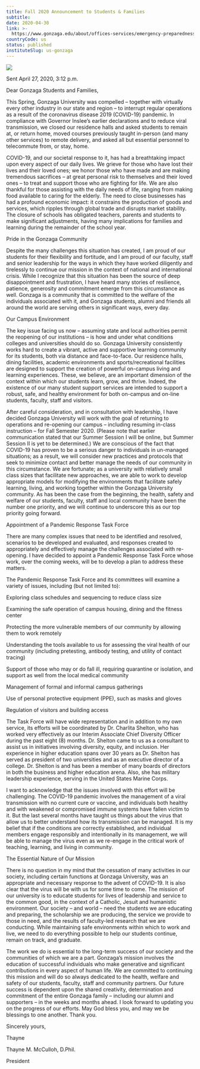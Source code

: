 ```yaml
---
title: Fall 2020 Announcement to Students & Families
subtitle: 
date: 2020-04-30
link: >-
  https://www.gonzaga.edu/about/offices-services/emergency-preparedness/zagready/hazard-specific-resources/coronavirus/announcements-messages/fall-2020-announcement-to-students-families
countryCode: us
status: published
instituteSlug: us-gonzaga
---
```

![](https://www.gonzaga.edu/apple-touch-icon.png)

Sent April 27, 2020, 3:12 p.m.

Dear Gonzaga Students and Families,

This Spring, Gonzaga University was compelled – together with virtually every other industry in our state and region – to interrupt regular operations as a result of the coronavirus disease 2019 (COVID-19) pandemic. In compliance with Governor Inslee’s earlier declarations and to reduce viral transmission, we closed our residence halls and asked students to remain at, or return home, moved courses previously taught in-person (and many other services) to remote delivery, and asked all but essential personnel to telecommute from, or stay, home.

COVID-19, and our societal response to it, has had a breathtaking impact upon every aspect of our daily lives. We grieve for those who have lost their lives and their loved ones; we honor those who have made and are making tremendous sacrifices – at great personal risk to themselves and their loved ones – to treat and support those who are fighting for life. We are also thankful for those assisting with the daily needs of life, ranging from making food available to caring for the elderly. The need to close businesses has had a profound economic impact: it constrains the production of goods and services, which ripples through global trade and disrupts market stability. The closure of schools has obligated teachers, parents and students to make significant adjustments, having many implications for families and learning during the remainder of the school year.

Pride in the Gonzaga Community

Despite the many challenges this situation has created, I am proud of our students for their flexibility and fortitude, and I am proud of our faculty, staff and senior leadership for the ways in which they have worked diligently and tirelessly to continue our mission in the context of national and international crisis. While I recognize that this situation has been the source of deep disappointment and frustration, I have heard many stories of resilience, patience, generosity and commitment emerge from this circumstance as well. Gonzaga is a community that is committed to the welfare of the individuals associated with it, and Gonzaga students, alumni and friends all around the world are serving others in significant ways, every day.

Our Campus Environment

The key issue facing us now – assuming state and local authorities permit the reopening of our institutions – is how and under what conditions colleges and universities should do so. Gonzaga University consistently works hard to create a vibrant, active and supportive learning community for its students, both via distance and face-to-face. Our residence halls, dining facilities, academic environments and sports/recreational facilities are designed to support the creation of powerful on-campus living and learning experiences. These, we believe, are an important dimension of the context within which our students learn, grow, and thrive. Indeed, the existence of our many student support services are intended to support a robust, safe, and healthy environment for both on-campus and on-line students, faculty, staff and visitors.

After careful consideration, and in consultation with leadership, I have decided Gonzaga University will work with the goal of returning to operations and re-opening our campus – including resuming in-class instruction – for Fall Semester 2020. (Please note that earlier communication stated that our Summer Session I will be online, but Summer Session II is yet to be determined.) We are conscious of the fact that COVID-19 has proven to be a serious danger to individuals in un-managed situations; as a result, we will consider new practices and protocols that seek to minimize contact and better manage the needs of our community in this circumstance. We are fortunate; as a university with relatively small class sizes that facilitate new approaches, we are able to work to develop appropriate models for modifying the environments that facilitate safely learning, living, and working together within the Gonzaga University community. As has been the case from the beginning, the health, safety and welfare of our students, faculty, staff and local community have been the number one priority, and we will continue to underscore this as our top priority going forward.

Appointment of a Pandemic Response Task Force

There are many complex issues that need to be identified and resolved, scenarios to be developed and evaluated, and responses created to appropriately and effectively manage the challenges associated with re-opening. I have decided to appoint a Pandemic Response Task Force whose work, over the coming weeks, will be to develop a plan to address these matters.

The Pandemic Response Task Force and its committees will examine a variety of issues, including (but not limited to):

Exploring class schedules and sequencing to reduce class size

Examining the safe operation of campus housing, dining and the fitness center

Protecting the more vulnerable members of our community by allowing them to work remotely

Understanding the tools available to us for assessing the viral health of our community (including pretesting, antibody testing, and utility of contact tracing)

Support of those who may or do fall ill, requiring quarantine or isolation, and support as well from the local medical community

Management of formal and informal campus gatherings

Use of personal protective equipment (PPE), such as masks and gloves

Regulation of visitors and building access

The Task Force will have wide representation and in addition to my own service, its efforts will be coordinated by Dr. Charlita Shelton, who has worked very effectively as our Interim Associate Chief Diversity Officer during the past eight (8) months. Dr. Shelton came to us as a consultant to assist us in initiatives involving diversity, equity, and inclusion. Her experience in higher education spans over 30 years as Dr. Shelton has served as president of two universities and as an executive director of a college. Dr. Shelton is and has been a member of many boards of directors in both the business and higher education arena. Also, she has military leadership experience, serving in the United States Marine Corps.

I want to acknowledge that the issues involved with this effort will be challenging. The COVID-19 pandemic involves the management of a viral transmission with no current cure or vaccine, and individuals both healthy and with weakened or compromised immune systems have fallen victim to it. But the last several months have taught us things about the virus that allow us to better understand how its transmission can be managed. It is my belief that if the conditions are correctly established, and individual members engage responsibly and intentionally in its management, we will be able to manage the virus even as we re-engage in the critical work of teaching, learning, and living in community.

The Essential Nature of Our Mission

There is no question in my mind that the cessation of many activities in our society, including certain functions at Gonzaga University, was an appropriate and necessary response to the advent of COVID-19. It is also clear that the virus will be with us for some time to come. The mission of our university is to educate students for lives of leadership and service to the common good, in the context of a Catholic, Jesuit and humanistic environment. Our society – and world – need the students we are educating and preparing, the scholarship we are producing, the service we provide to those in need, and the results of faculty-led research that we are conducting. While maintaining safe environments within which to work and live, we need to do everything possible to help our students continue, remain on track, and graduate.

The work we do is essential to the long-term success of our society and the communities of which we are a part. Gonzaga’s mission involves the education of successful individuals who make generative and significant contributions in every aspect of human life. We are committed to continuing this mission and will do so always dedicated to the health, welfare and safety of our students, faculty, staff and community partners. Our future success is dependent upon the shared creativity, determination and commitment of the entire Gonzaga family – including our alumni and supporters – in the weeks and months ahead. I look forward to updating you on the progress of our efforts. May God bless you, and may we be blessings to one another. Thank you.

Sincerely yours,

Thayne

Thayne M. McCulloh, D.Phil.

President